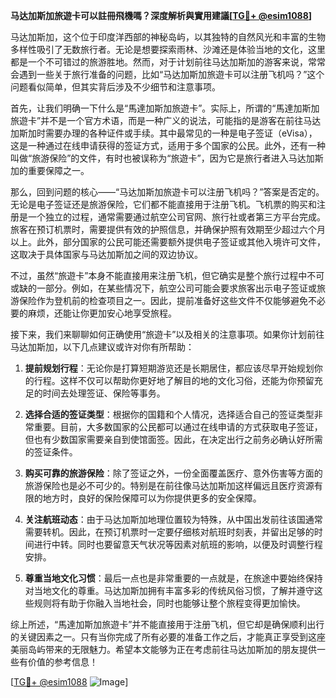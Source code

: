 **马达加斯加旅遊卡可以註冊飛機嗎？深度解析與實用建議[[TG💪+ @esim1088](https://t.me/s/esim1088)]**

马达加斯加，这个位于印度洋西部的神秘岛屿，以其独特的自然风光和丰富的生物多样性吸引了无数旅行者。无论是想要探索雨林、沙滩还是体验当地的文化，这里都是一个不可错过的旅游胜地。然而，对于计划前往马达加斯加的游客来说，常常会遇到一些关于旅行准备的问题，比如“马达加斯加旅遊卡可以注册飞机吗？”这个问题看似简单，但其实背后涉及不少细节和注意事项。

首先，让我们明确一下什么是“馬達加斯加旅遊卡”。实际上，所谓的“馬達加斯加旅遊卡”并不是一个官方术语，而是一种广义的说法，可能指的是游客在前往马达加斯加时需要办理的各种证件或手续。其中最常见的一种是电子签证（eVisa），这是一种通过在线申请获得的签证方式，适用于多个国家的公民。此外，还有一种叫做“旅游保险”的文件，有时也被误称为“旅遊卡”，因为它是旅行者进入马达加斯加的重要保障之一。

那么，回到问题的核心——“马达加斯加旅遊卡可以注册飞机吗？”答案是否定的。无论是电子签证还是旅游保险，它们都不能直接用于注册飞机。飞机票的购买和注册是一个独立的过程，通常需要通过航空公司官网、旅行社或者第三方平台完成。旅客在预订机票时，需要提供有效的护照信息，并确保护照有效期至少超过六个月以上。此外，部分国家的公民可能还需要额外提供电子签证或其他入境许可文件，这取决于具体国家与马达加斯加之间的双边协议。

不过，虽然“旅遊卡”本身不能直接用来注册飞机，但它确实是整个旅行过程中不可或缺的一部分。例如，在某些情况下，航空公司可能会要求旅客出示电子签证或旅游保险作为登机前的检查项目之一。因此，提前准备好这些文件不仅能够避免不必要的麻烦，还能让你更加安心地享受旅程。

接下来，我们来聊聊如何正确使用“旅遊卡”以及相关的注意事项。如果你计划前往马达加斯加，以下几点建议或许对你有所帮助：

1. **提前规划行程**：无论你是打算短期游览还是长期居住，都应该尽早开始规划你的行程。这样不仅可以帮助你更好地了解目的地的文化习俗，还能为你预留充足的时间去处理签证、保险等事务。
   
2. **选择合适的签证类型**：根据你的国籍和个人情况，选择适合自己的签证类型非常重要。目前，大多数国家的公民都可以通过在线申请的方式获取电子签证，但也有少数国家需要亲自到使馆面签。因此，在决定出行之前务必确认好所需的签证条件。

3. **购买可靠的旅游保险**：除了签证之外，一份全面覆盖医疗、意外伤害等方面的旅游保险也是必不可少的。特别是在前往像马达加斯加这样偏远且医疗资源有限的地方时，良好的保险保障可以为你提供更多的安全保障。

4. **关注航班动态**：由于马达加斯加地理位置较为特殊，从中国出发前往该国通常需要转机。因此，在预订机票时一定要仔细核对航班时刻表，并留出足够的时间进行中转。同时也要留意天气状况等因素对航班的影响，以便及时调整行程安排。

5. **尊重当地文化习惯**：最后一点也是非常重要的一点就是，在旅途中要始终保持对当地文化的尊重。马达加斯加拥有丰富多彩的传统风俗习惯，了解并遵守这些规则将有助于你融入当地社会，同时也能够让整个旅程变得更加愉快。

综上所述，“馬達加斯加旅遊卡”并不能直接用于注册飞机，但它却是确保顺利出行的关键因素之一。只有当你完成了所有必要的准备工作之后，才能真正享受到这座美丽岛屿带来的无限魅力。希望本文能够为正在考虑前往马达加斯加的朋友提供一些有价值的参考信息！

[[TG💪+ @esim1088](https://t.me/s/esim1088) ![Image](https://i.postimg.cc/4NQfJmqS/Snipaste-2025-05-13-00-14-12.png)]